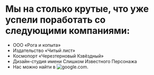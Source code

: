 # Мы на столько крутые, что уже успели поработать со следующими компаниями:

- ООО «Рога и копыта»
- Издательство «Читый лист»
- Космопорт «Черезтерновый Кзвёздный»
- Дизайн-студия имени Слишком Известного Персонажа
- Нас можно найти в ![google.com.](https://www.google.com/)